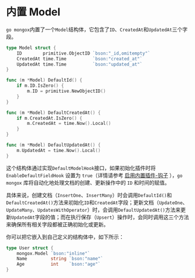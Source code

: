 # 内置 Model
`go mongox`内置了一个`Model`结构体，它包含了`ID`、`CreatedAt`和`UpdatedAt`三个字段。
```go
type Model struct {
	ID        primitive.ObjectID `bson:"_id,omitempty"`
	CreatedAt time.Time          `bson:"created_at"`
	UpdatedAt time.Time          `bson:"updated_at"`
}

func (m *Model) DefaultId() {
	if m.ID.IsZero() {
		m.ID = primitive.NewObjectID()
	}
}

func (m *Model) DefaultCreatedAt() {
	if m.CreatedAt.IsZero() {
		m.CreatedAt = time.Now().Local()
	}
}

func (m *Model) DefaultUpdatedAt() {
	m.UpdatedAt = time.Now().Local()
}
```

这个结构体通过实现`DefaultModelHook`接口，如果初始化插件时将 `EnableDefaultFieldHook` 设置为 `true`（详情请参考 [启用内置插件-钩子](./plugins/plugins#启用内置插件-钩子) ），`go mongox` 库将自动化地处理文档的创建、更新操作中的 `ID` 和时间的赋值。

具体来说，创建文档（`InsertOne`、`InsertMany`）时会调用`DefaultId()`和`DefaultCreatedAt()`方法来初始化`ID`和`CreatedAt`字段；更新文档（`UpdateOne`、`UpdateMany`、`UpdatesWithOperator`）时，会调用`DefaultUpdatedAt()`方法来更新`UpdatedAt`字段的值；而在执行保存（`Upsert`）操作时，会同时调用这三个方法来确保所有相关字段都被正确初始化或更新。

你可以把它嵌入到自己定义的结构体中，如下所示：
```go
type User struct {
	mongox.Model `bson:"inline"`
	Name         string `bson:"name"`
	Age          int    `bson:"age"`
}
```